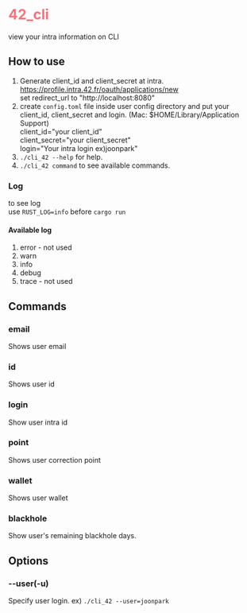 # <span style="color: rgb(255, 111, 122)"> 42_cli </span>
view your intra information on CLI

## How to use
1. Generate client_id and client_secret at intra.\
https://profile.intra.42.fr/oauth/applications/new  \
set redirect_url to "http://localhost:8080"
2. create `config.toml` file inside user config directory and put your client_id, client_secret and login. (Mac: $HOME/Library/Application Support) \
	client_id="your client_id" \
	client_secret="your client_secret" \
	login="Your intra login ex)joonpark"
3. `./cli_42 --help` for help.
4. `./cli_42 command` to see available commands.

### Log
to see log \
use `RUST_LOG=info` before `cargo run`

#### Available log
1. error - not used
2. warn
3. info
4. debug
5. trace - not used

## Commands
### email
Shows user email
### id
Shows user id
### login
Show user intra id
### point
Shows user correction point
### wallet
Shows user wallet
### blackhole
Show user's remaining blackhole days.


## Options
### --user(-u)
Specify user login.
ex) `./cli_42 --user=joonpark`